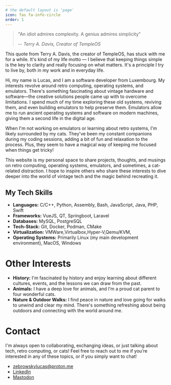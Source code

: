 ```yaml
---
# the default layout is 'page'
icon: fas fa-info-circle
order: 1
---
```


> "An idiot admires complexity. A genius admires simplicity"
>
> -- <cite>Terry A. Davis, Creator of TempleOS</cite>

This quote from Terry A. Davis, the creator of TempleOS,
has stuck with me for a while. It's kind of my life
motto — I believe that keeping things simple is the key
to clarity and really focusing on what matters. It's a
principle I try to live by, both in my work and in everyday life.

Hi, my name is Lucas, and I am a software
developer from Luxembourg. My interests revolve around retro computing, operating systems, and emulators. There's something fascinating about vintage hardware and software—the creative solutions people came up with to overcome limitations. I spend much of my time exploring these old systems, reviving them, and even building emulators to help preserve them. Emulators allow me to run ancient operating systems and software on modern machines, giving them a second life in the digital age.

When I'm not working on emulators or learning about retro systems, I'm likely surrounded by my cats. They've been my constant companions during my coding sessions, adding a bit of fun and relaxation to the process. Plus, they seem to have a magical way of keeping me focused when things get tricky!

This website is my personal space to share projects, thoughts, and musings on retro computing, operating systems, emulators, and sometimes, a cat-related distraction. I hope to inspire others who share these interests to dive deeper into the world of vintage tech and the magic behind recreating it.

## My Tech Skills
- **Languages:** C/C++, Python, Assembly, Bash, JavaScript, Java, PHP, Swift
- **Frameworks:** VueJS, QT, Springboot, Laravel
- **Databases:** MySQL, PostgreSQL
- **Tech-Stack:** Git, Docker, Podman, CMake
- **Virtualization:** VMWare,Virtualbox,Hyper-V,Qemu/KVM,
- **Operating Systems:** Primarily Linux (my main development environment), MacOS, Windows

# Other Interests
- **History:** I'm fascinated by history and enjoy learning about different cultures, events, and the lessons we can draw from the past.
- **Animals:** I have a deep love for animals, and I’m a proud cat parent to four wonderful cats.
- **Nature & Outdoor Walks:** I find peace in nature and love going for walks to unwind and clear my mind. There's something refreshing about being outdoors and connecting with the world around me.

# Contact
I'm always open to collaborating, exchanging ideas, or just talking about tech, retro computing, or cats! Feel free to reach out to me if you’re interested in any of these topics, or if you simply want to chat!

- zebrowskylucas@proton.me
- [LinkedIn](https://www.linkedin.com/in/lucas-zebrowsky)
- [Mastodon](https://mastodon.social/@Lu_Die_Milchkuh)
